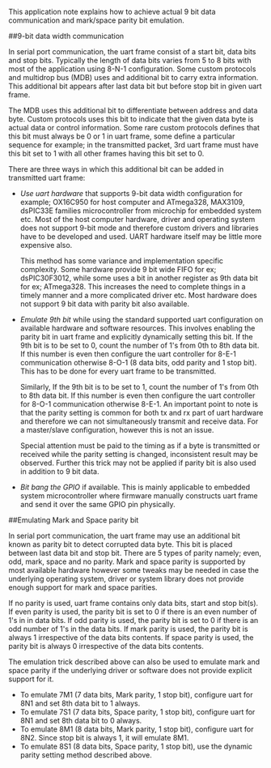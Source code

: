 This application note explains how to achieve actual 9 bit data communication and mark/space parity bit emulation.

##9-bit data width communication

In serial port communication, the uart frame consist of a start bit, data bits and stop bits. Typically the length of data bits varies from 5 to 8 bits with most of the application using 8-N-1 configuration. Some custom protocols and multidrop bus (MDB) uses and additional bit to carry extra information. This additional bit appears after last data bit but before stop bit in given uart frame.

The MDB uses this additional bit to differentiate between address and data byte. Custom protocols uses this bit to indicate that the given data byte is actual data or control information. Some rare custom protocols defines that this bit must always be 0 or 1 in uart frame, some define a particular sequence for example; in the transmitted packet, 3rd uart frame must have this bit set to 1 with all other frames having this bit set to 0.

There are three ways in which this additional bit can be added in transmitted uart frame:

- *Use uart hardware* that supports 9-bit data width configuration for example; OX16C950 for host computer and ATmega328, MAX3109, dsPIC33E families microcontroller from microchip for embedded system etc. Most of the host computer hardware, driver and operating system does not support 9-bit mode and therefore custom drivers and libraries have to be developed and used. UART hardware itself may be little more expensive also.

  This method has some variance and implementation specific complexity. Some hardware provide 9 bit wide FIFO for ex; dsPIC30F3012, while some uses a bit in another register as 9th data bit for ex; ATmega328. This increases the need to complete things in a timely manner and a more complicated driver etc. Most hardware does not support 9 bit data with parity bit also available.

- *Emulate 9th bit* while using the standard supported uart configuration on available hardware and software resources. This involves enabling the parity bit in uart frame and explicitly dynamically setting this bit. If the 9th bit is to be set to 0, count the number of 1's from 0th to 8th data bit. If this number is even then configure the uart controller for 8-E-1 communication otherwise 8-O-1 (8 data bits, odd parity and 1 stop bit). This has to be done for every uart frame to be transmitted.
  
  Similarly, If the 9th bit is to be set to 1, count the number of 1's from 0th to 8th data bit. If this number is even then configure the uart controller for 8-O-1 communication otherwise 8-E-1. An important point to note is that the parity setting is common for both tx and rx part of uart hardware and therefore we can not simultaneously transmit and receive data. For a master/slave configuration, however this is not an issue.
  
  Special attention must be paid to the timing as if a byte is transmitted or received while the parity setting is changed, inconsistent result may be observed. Further this trick may not be applied if parity bit is also used in addition to 9 bit data.
  
- *Bit bang the GPIO* if available. This is mainly applicable to embedded system microcontroller where firmware manually constructs uart frame and send it over the same GPIO pin physically.


##Emulating Mark and Space parity bit

In serial port communication, the uart frame may use an additional bit known as parity bit to detect corrupted data byte. This bit is placed between last data bit and stop bit. There are 5 types of parity namely; even, odd, mark, space and no parity. Mark and space parity is supported by most available hardware however some tweaks may be needed in case the underlying operating system, driver or system library does not provide enough support for mark and space parities.

If no parity is used, uart frame contains only data bits, start and stop bit(s). If even parity is used, the parity bit is set to 0 if there is an even number of 1's in in data bits. If odd parity is used, the parity bit is set to 0 if there is an odd number of 1's in the data bits. If mark parity is used, the parity bit is always 1 irrespective of the data bits contents. If space parity is used, the parity bit is always 0 irrespective of the data bits contents.

The emulation trick described above can also be used to emulate mark and space parity if the underlying driver or software does not provide explicit support for it.

- To emulate 7M1 (7 data bits, Mark parity, 1 stop bit), configure uart for 8N1 and set 8th data bit to 1 always.
- To emulate 7S1 (7 data bits, Space parity, 1 stop bit), configure uart for 8N1 and set 8th data bit to 0 always.
- To emulate 8M1 (8 data bits, Mark parity, 1 stop bit), configure uart for 8N2. Since stop bit is always 1, it will emulate 8M1.
- To emulate 8S1 (8 data bits, Space parity, 1 stop bit), use the dynamic parity setting method described above.

